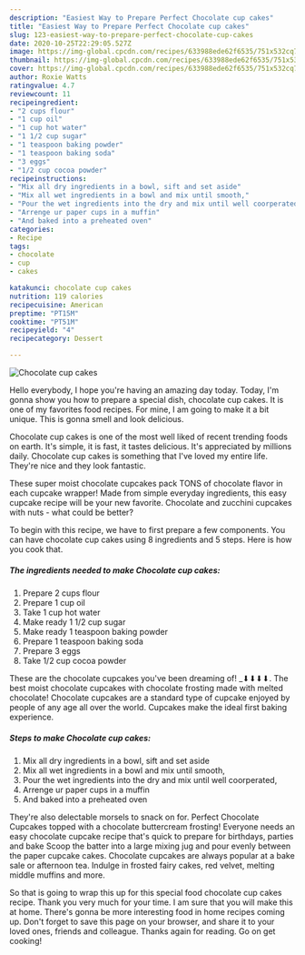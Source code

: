 ```yaml
---
description: "Easiest Way to Prepare Perfect Chocolate cup cakes"
title: "Easiest Way to Prepare Perfect Chocolate cup cakes"
slug: 123-easiest-way-to-prepare-perfect-chocolate-cup-cakes
date: 2020-10-25T22:29:05.527Z
image: https://img-global.cpcdn.com/recipes/633988ede62f6535/751x532cq70/chocolate-cup-cakes-recipe-main-photo.jpg
thumbnail: https://img-global.cpcdn.com/recipes/633988ede62f6535/751x532cq70/chocolate-cup-cakes-recipe-main-photo.jpg
cover: https://img-global.cpcdn.com/recipes/633988ede62f6535/751x532cq70/chocolate-cup-cakes-recipe-main-photo.jpg
author: Roxie Watts
ratingvalue: 4.7
reviewcount: 11
recipeingredient:
- "2 cups flour"
- "1 cup oil"
- "1 cup hot water"
- "1 1/2 cup sugar"
- "1 teaspoon baking powder"
- "1 teaspoon baking soda"
- "3 eggs"
- "1/2 cup cocoa powder"
recipeinstructions:
- "Mix all dry ingredients in a bowl, sift and set aside"
- "Mix all wet ingredients in a bowl and mix until smooth,"
- "Pour the wet ingredients into the dry and mix until well coorperated,"
- "Arrenge ur paper cups in a muffin"
- "And baked into a preheated oven"
categories:
- Recipe
tags:
- chocolate
- cup
- cakes

katakunci: chocolate cup cakes 
nutrition: 119 calories
recipecuisine: American
preptime: "PT15M"
cooktime: "PT51M"
recipeyield: "4"
recipecategory: Dessert

---
```



![Chocolate cup cakes](https://img-global.cpcdn.com/recipes/633988ede62f6535/751x532cq70/chocolate-cup-cakes-recipe-main-photo.jpg)

Hello everybody, I hope you're having an amazing day today. Today, I'm gonna show you how to prepare a special dish, chocolate cup cakes. It is one of my favorites food recipes. For mine, I am going to make it a bit unique. This is gonna smell and look delicious.

Chocolate cup cakes is one of the most well liked of recent trending foods on earth. It's simple, it is fast, it tastes delicious. It's appreciated by millions daily. Chocolate cup cakes is something that I've loved my entire life. They're nice and they look fantastic.

These super moist chocolate cupcakes pack TONS of chocolate flavor in each cupcake wrapper! Made from simple everyday ingredients, this easy cupcake recipe will be your new favorite. Chocolate and zucchini cupcakes with nuts - what could be better?


To begin with this recipe, we have to first prepare a few components. You can have chocolate cup cakes using 8 ingredients and 5 steps. Here is how you cook that.

<!--inarticleads1-->

##### The ingredients needed to make Chocolate cup cakes:

1. Prepare 2 cups flour
1. Prepare 1 cup oil
1. Take 1 cup hot water
1. Make ready 1 1/2 cup sugar
1. Make ready 1 teaspoon baking powder
1. Prepare 1 teaspoon baking soda
1. Prepare 3 eggs
1. Take 1/2 cup cocoa powder


These are the chocolate cupcakes you&#39;ve been dreaming of! _­⬇⬇⬇⬇. The best moist chocolate cupcakes with chocolate frosting made with melted chocolate! Chocolate cupcakes are a standard type of cupcake enjoyed by people of any age all over the world. Cupcakes make the ideal first baking experience. 

<!--inarticleads2-->

##### Steps to make Chocolate cup cakes:

1. Mix all dry ingredients in a bowl, sift and set aside
1. Mix all wet ingredients in a bowl and mix until smooth,
1. Pour the wet ingredients into the dry and mix until well coorperated,
1. Arrenge ur paper cups in a muffin
1. And baked into a preheated oven


They&#39;re also delectable morsels to snack on for. Perfect Chocolate Cupcakes topped with a chocolate buttercream frosting! Everyone needs an easy chocolate cupcake recipe that&#39;s quick to prepare for birthdays, parties and bake Scoop the batter into a large mixing jug and pour evenly between the paper cupcake cakes. Chocolate cupcakes are always popular at a bake sale or afternoon tea. Indulge in frosted fairy cakes, red velvet, melting middle muffins and more. 

So that is going to wrap this up for this special food chocolate cup cakes recipe. Thank you very much for your time. I am sure that you will make this at home. There's gonna be more interesting food in home recipes coming up. Don't forget to save this page on your browser, and share it to your loved ones, friends and colleague. Thanks again for reading. Go on get cooking!
